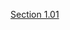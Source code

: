 [Section 1.01](https://github.com/LivingSkySchoolDivision/AdminProcedures/blob/1292df40c9d9533192f55c7f46fb03dd44c79abb/Section%201%20-%20Board%20of%20Education%20Governance%20and%20Management/1.01%20Election%20of%20Board%20Memebers/)
